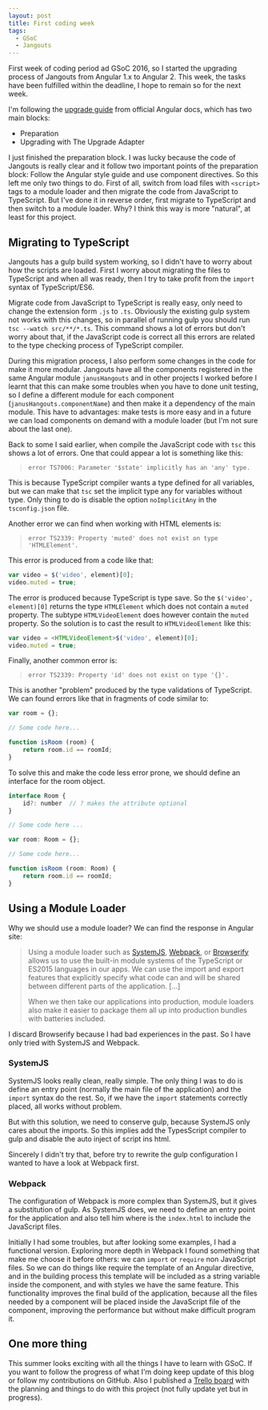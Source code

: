 ```yaml
---
layout: post
title: First coding week
tags:
  - GSoC
  - Jangouts
---
```


First week of coding period ad GSoC 2016, so I started the upgrading process of
Jangouts from Angular 1.x to Angular 2. This week, the tasks have been
fulfilled within the deadline, I hope to remain so for the next week.

I'm following the [upgrade guide](https://angular.io/docs/ts/latest/guide/upgrade.html)
from official Angular docs, which has two main blocks:

- Preparation
- Upgrading with The Upgrade Adapter

I just finished the preparation block. I was lucky because the code of Jangouts
is really clear and it follow two important points of the preparation block:
Follow the Angular style guide and use component directives. So this left me
only two things to do. First of all, switch from load files with `<script>`
tags to a module loader and then migrate the code from JavaScript to TypeScript.
But I've done it in reverse order, first migrate to TypeScript and then switch to
a module loader. Why? I think this way is more "natural", at least for this project.

## Migrating to TypeScript
Jangouts has a gulp build system working, so I didn't have to worry about how
the scripts are loaded. First I worry about migrating the files to TypeScript
and when all was ready, then I try to take profit from the `import` syntax of
TypeScript/ES6.

Migrate code from JavaScript to TypeScript is really easy, only need to change
the extension form `.js` to `.ts`. Obviously the existing gulp system not works
with this changes, so in parallel of running gulp you should run
`tsc --watch src/**/*.ts`. This command shows a lot of errors but don't worry
about that, if the JavaScript code is correct all this errors are related to the
type checking process of TypeScript compiler.

During this migration process, I also perform some changes in the code for make
it more modular. Jangouts have all the components registered in the same Angular
module `janusHangouts` and in other projects I worked before I learnt that this
can make some troubles when you have to done unit testing, so I define a
different module for each component (`janusHangouts.componentName`)
and then make it a dependency of the main module. This have to advantages: make
tests is more easy and in a future we can load components on demand with a
module loader (but I'm not sure about the last one).

Back to some I said earlier, when compile the JavaScript code with `tsc` this
shows a lot of errors. One that could appear a lot is something like this:

> `error TS7006: Parameter '$state' implicitly has an 'any' type.`

This is because TypeScript compiler wants a type defined for all variables, but
we can make that `tsc` set the implicit type any for variables without type.
Only thing to do is disable the option `noImplicitAny` in the `tsconfig.json`
file.

Another error we can find when working with HTML elements is:

> `error TS2339: Property 'muted' does not exist on type 'HTMLElement'.`

This error is produced from a code like that:

```javascript
var video = $('video', element)[0];
video.muted = true;
```

The error is produced because TypeScript is type save. So the
`$('video', element)[0]` returns the type `HTMLElement` which does not contain
a `muted` property. The subtype `HTMLVideoElement` does however contain the
`muted` property. So the solution is to cast the result to `HTMLVideoElement`
like this:

```javascript
var video = <HTMLVideoElement>$('video', element)[0];
video.muted = true;
```

Finally, another common error is:

> `error TS2339: Property 'id' does not exist on type '{}'.`

This is another "problem" produced by the type validations of TypeScript. We can
found errors like that in fragments of code similar to:

```javascript
var room = {};

// Some code here...

function isRoom (room) {
	return room.id == roomId;
}

```

To solve this and make the code less error prone, we should define an interface
for the room object.

```javascript
interface Room {
	id?: number  // ? makes the attribute optional
}

// Some code here ...

var room: Room = {};

// Some code here...

function isRoom (room: Room) {
	return room.id == roomId;
}
```


## Using a Module Loader

Why we should use a module loader? We can find the response in Angular site:

> Using a module loader such as [SystemJS](https://github.com/systemjs/systemjs),
> [Webpack](http://webpack.github.io/), or [Browserify](http://browserify.org/)
> allows us to use the built-in module systems of the TypeScript or ES2015
> languages in our apps. We can use the import and export features that explicitly
> specify what code can and will be shared between different parts of the
> application. [...]
>
> When we then take our applications into production, module loaders also make
> it easier to package them all up into production bundles with batteries
> included.

I discard Browserify because I had bad experiences in the past. So I have only
tried with SystemJS and Webpack.

### SystemJS
SystemJS looks really clean, really simple. The only thing I was to do is define
an entry point (normally the main file of the application) and the `import`
syntax do the rest. So, if we have the `import` statements correctly placed, all
works without problem.

But with this solution, we need to conserve gulp, because SystemJS only cares
about the imports. So this implies add the TypesScript compiler to gulp and
disable the auto inject of script ins html.

Sincerely I didn't try that, before try to rewrite the gulp configuration I
wanted to have a look at Webpack first.

### Webpack
The configuration of Webpack is more complex than SystemJS, but it gives a
substitution of gulp. As SystemJS does, we need to define an entry point for the
application and also tell him where is the `index.html` to include the
JavaScript files.

Initially I had some troubles, but after looking some examples, I had a
functional version. Exploring more depth in Webpack I found something that make
me choose it before others: we can `import` or `require` non JavaScript files.
So we can do things like require the template of an Angular directive, and in
the building process this template will be included as a string variable inside
the component, and with styles we have the same feature. This functionality
improves the final build of the application, because all the files needed by a
component will be placed inside the JavaScript file of the component, improving
the performance but without make difficult program it.


## One more thing

This summer looks exciting with all the things I have to learn with GSoC. If
you want to follow the progress of what I'm doing keep update of this blog or
follow my contributions on GitHub. Also I published a
[Trello board](https://trello.com/b/vtQJBxbf/jangouts) with the planning and
things to do with this project (not fully update yet but in progress).

